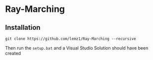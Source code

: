 # Ray-Marching

## Installation
```git clone https://github.com/lemz1/Ray-Marching --recursive```

Then run the `setup.bat` and a Visual Studio Solution should have been created

